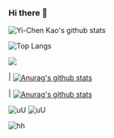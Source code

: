 ### Hi there 👋

![Yi-Chen Kao's github stats](https://github-readme-stats.vercel.app/api?username=fireblue95&theme=vue-dark&show_icons=true)

![Top Langs](https://github-readme-stats.vercel.app/api/top-langs/?username=fireblue95&layout=pie&langs_count=10)

<a href="https://github.com/anuraghazra/github-readme-stats">
  <img align="center" src="https://github-readme-stats.vercel.app/api/pin/?username=anuraghazra&repo=github-readme-stats&theme=buefy" />
</a>

| <a href="https://github.com/anuraghazra/github-readme-stats"><img align="center" src="https://github-readme-stats.vercel.app/api?username=anuraghazra&show_icons=true&include_all_commits=true&theme=buefy&hide_border=true" alt="Anurag's github stats" /></a> 

| <a href="https://github.com/anuraghazra/github-readme-stats"><img align="center" src="https://github-readme-stats.vercel.app/api?username=fireblue95&show_icons=true&include_all_commits=true&theme=buefy&hide_border=true" alt="Anurag's github stats" /></a> 

![uU](https://github-readme-stats.vercel.app/api?username=fireblue95&show_icons=true&include_all_commits=true&theme=buefy&hide_border=true)
![uU](https://github-readme-stats.vercel.app/api?username=fireblue95&theme=vue-dark)

![hh](https://github-readme-stats.vercel.app/api?username=fireblue95&theme=vue-dark&show_icons=true)